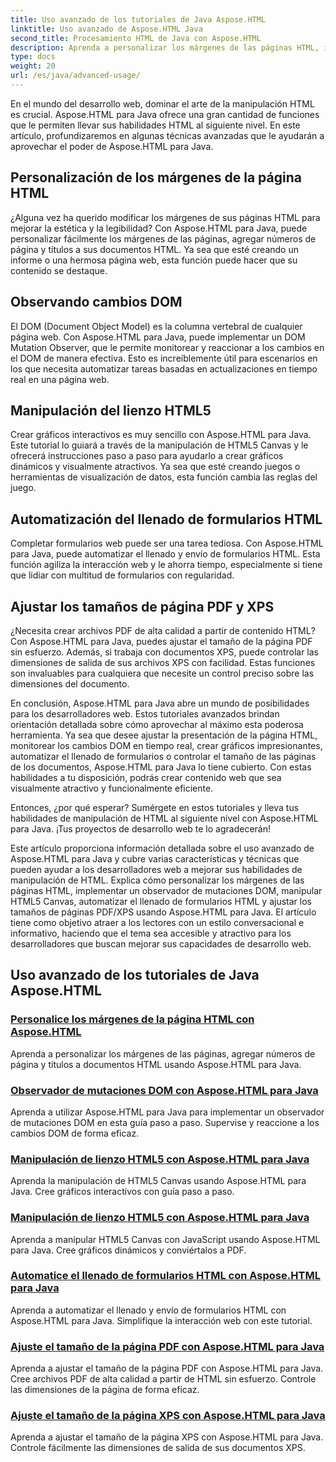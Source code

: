 ```yaml
---
title: Uso avanzado de los tutoriales de Java Aspose.HTML
linktitle: Uso avanzado de Aspose.HTML Java
second_title: Procesamiento HTML de Java con Aspose.HTML
description: Aprenda a personalizar los márgenes de las páginas HTML, implementar un observador de mutaciones DOM, manipular HTML5 Canvas, automatizar el llenado de formularios HTML y más usando Aspose.HTML Java.
type: docs
weight: 20
url: /es/java/advanced-usage/
---
```


En el mundo del desarrollo web, dominar el arte de la manipulación HTML es crucial. Aspose.HTML para Java ofrece una gran cantidad de funciones que le permiten llevar sus habilidades HTML al siguiente nivel. En este artículo, profundizaremos en algunas técnicas avanzadas que le ayudarán a aprovechar el poder de Aspose.HTML para Java.

## Personalización de los márgenes de la página HTML

¿Alguna vez ha querido modificar los márgenes de sus páginas HTML para mejorar la estética y la legibilidad? Con Aspose.HTML para Java, puede personalizar fácilmente los márgenes de las páginas, agregar números de página y títulos a sus documentos HTML. Ya sea que esté creando un informe o una hermosa página web, esta función puede hacer que su contenido se destaque.

## Observando cambios DOM

El DOM (Document Object Model) es la columna vertebral de cualquier página web. Con Aspose.HTML para Java, puede implementar un DOM Mutation Observer, que le permite monitorear y reaccionar a los cambios en el DOM de manera efectiva. Esto es increíblemente útil para escenarios en los que necesita automatizar tareas basadas en actualizaciones en tiempo real en una página web.

## Manipulación del lienzo HTML5

Crear gráficos interactivos es muy sencillo con Aspose.HTML para Java. Este tutorial lo guiará a través de la manipulación de HTML5 Canvas y le ofrecerá instrucciones paso a paso para ayudarlo a crear gráficos dinámicos y visualmente atractivos. Ya sea que esté creando juegos o herramientas de visualización de datos, esta función cambia las reglas del juego.

## Automatización del llenado de formularios HTML

Completar formularios web puede ser una tarea tediosa. Con Aspose.HTML para Java, puede automatizar el llenado y envío de formularios HTML. Esta función agiliza la interacción web y le ahorra tiempo, especialmente si tiene que lidiar con multitud de formularios con regularidad.

## Ajustar los tamaños de página PDF y XPS

¿Necesita crear archivos PDF de alta calidad a partir de contenido HTML? Con Aspose.HTML para Java, puedes ajustar el tamaño de la página PDF sin esfuerzo. Además, si trabaja con documentos XPS, puede controlar las dimensiones de salida de sus archivos XPS con facilidad. Estas funciones son invaluables para cualquiera que necesite un control preciso sobre las dimensiones del documento.

En conclusión, Aspose.HTML para Java abre un mundo de posibilidades para los desarrolladores web. Estos tutoriales avanzados brindan orientación detallada sobre cómo aprovechar al máximo esta poderosa herramienta. Ya sea que desee ajustar la presentación de la página HTML, monitorear los cambios DOM en tiempo real, crear gráficos impresionantes, automatizar el llenado de formularios o controlar el tamaño de las páginas de los documentos, Aspose.HTML para Java lo tiene cubierto. Con estas habilidades a tu disposición, podrás crear contenido web que sea visualmente atractivo y funcionalmente eficiente.

Entonces, ¿por qué esperar? Sumérgete en estos tutoriales y lleva tus habilidades de manipulación de HTML al siguiente nivel con Aspose.HTML para Java. ¡Tus proyectos de desarrollo web te lo agradecerán!

Este artículo proporciona información detallada sobre el uso avanzado de Aspose.HTML para Java y cubre varias características y técnicas que pueden ayudar a los desarrolladores web a mejorar sus habilidades de manipulación de HTML. Explica cómo personalizar los márgenes de las páginas HTML, implementar un observador de mutaciones DOM, manipular HTML5 Canvas, automatizar el llenado de formularios HTML y ajustar los tamaños de páginas PDF/XPS usando Aspose.HTML para Java. El artículo tiene como objetivo atraer a los lectores con un estilo conversacional e informativo, haciendo que el tema sea accesible y atractivo para los desarrolladores que buscan mejorar sus capacidades de desarrollo web.

## Uso avanzado de los tutoriales de Java Aspose.HTML
### [Personalice los márgenes de la página HTML con Aspose.HTML](./css-extensions-adding-title-page-number/)
Aprenda a personalizar los márgenes de las páginas, agregar números de página y títulos a documentos HTML usando Aspose.HTML para Java.
### [Observador de mutaciones DOM con Aspose.HTML para Java](./dom-mutation-observer-observing-node-additions/)
Aprenda a utilizar Aspose.HTML para Java para implementar un observador de mutaciones DOM en esta guía paso a paso. Supervise y reaccione a los cambios DOM de forma eficaz.
### [Manipulación de lienzo HTML5 con Aspose.HTML para Java](./html5-canvas-manipulation-using-code/)
Aprenda la manipulación de HTML5 Canvas usando Aspose.HTML para Java. Cree gráficos interactivos con guía paso a paso.
### [Manipulación de lienzo HTML5 con Aspose.HTML para Java](./html5-canvas-manipulation-using-javascript/)
Aprenda a manipular HTML5 Canvas con JavaScript usando Aspose.HTML para Java. Cree gráficos dinámicos y conviértalos a PDF.
### [Automatice el llenado de formularios HTML con Aspose.HTML para Java](./html-form-editor-filling-submitting-forms/)
Aprenda a automatizar el llenado y envío de formularios HTML con Aspose.HTML para Java. Simplifique la interacción web con este tutorial.
### [Ajuste el tamaño de la página PDF con Aspose.HTML para Java](./adjust-pdf-page-size/)
Aprenda a ajustar el tamaño de la página PDF con Aspose.HTML para Java. Cree archivos PDF de alta calidad a partir de HTML sin esfuerzo. Controle las dimensiones de la página de forma eficaz.
### [Ajuste el tamaño de la página XPS con Aspose.HTML para Java](./adjust-xps-page-size/)
Aprenda a ajustar el tamaño de la página XPS con Aspose.HTML para Java. Controle fácilmente las dimensiones de salida de sus documentos XPS.